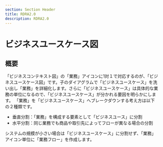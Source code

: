 ```yaml
---
section: Section Header
title: RDRA2.0
description: RDRA2.0
---
```


# ビジネスユースケース図

## 概要



「ビジネスコンテキスト図」の「業務」アイコンに1対１で対応するのが、「ビジネスユースケース図」です。子のダイアグラムで「ビジネスユースケース」を洗い出し「業務」を詳細化します。さらに「ビジネスユースケース」は具体的な業務の単位になるので、「ビジネスユースケース」が分かれる要因を明らかにします。
「業務」を「ビジネスユースケース」へブレークダウンする考え方は以下の２種類です。
- 垂直分割：「業務」を構成する要素として「ビジネスユース」に分割
- 水平分割：同じ業務でも商品や取引先によってフローが異なる場合の分割

システムの規模が小さい場合は「ビジネスユースケース」に分割せず、「業務」アイコン単位に「業務フロー」を作成します。
